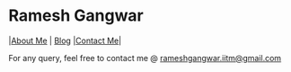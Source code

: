 # Ramesh Gangwar

|[About Me](about-me.md) |    [Blog](blog.md)  |[Contact Me](contact-me.md)|


For any query, feel free to contact me @ rameshgangwar.iitm@gmail.com
